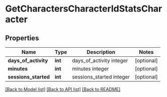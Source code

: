 # GetCharactersCharacterIdStatsCharacter

## Properties
Name | Type | Description | Notes
------------ | ------------- | ------------- | -------------
**days_of_activity** | **int** | days_of_activity integer | [optional] 
**minutes** | **int** | minutes integer | [optional] 
**sessions_started** | **int** | sessions_started integer | [optional] 

[[Back to Model list]](../README.md#documentation-for-models) [[Back to API list]](../README.md#documentation-for-api-endpoints) [[Back to README]](../README.md)


